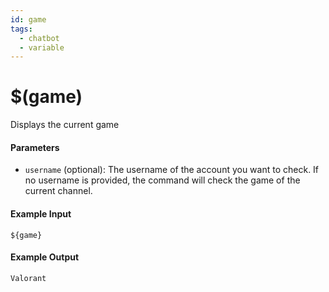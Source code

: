 ```yaml
---
id: game
tags:
  - chatbot
  - variable
---
```


# $(game)

Displays the current game

#### Parameters

- `username` (optional): The username of the account you want to check. If no username is provided, the command will check the game of the current channel.

#### Example Input

```
${game}
```

#### Example Output

```
Valorant
```
